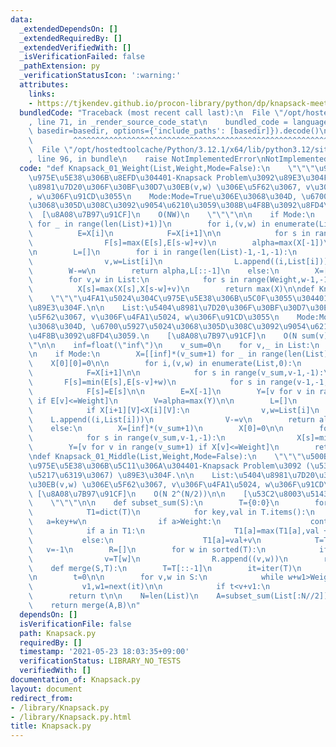 ```yaml
---
data:
  _extendedDependsOn: []
  _extendedRequiredBy: []
  _extendedVerifiedWith: []
  _isVerificationFailed: false
  _pathExtension: py
  _verificationStatusIcon: ':warning:'
  attributes:
    links:
    - https://tjkendev.github.io/procon-library/python/dp/knapsack-meet-in-the-middle.html
  bundledCode: "Traceback (most recent call last):\n  File \"/opt/hostedtoolcache/Python/3.12.1/x64/lib/python3.12/site-packages/onlinejudge_verify/documentation/build.py\"\
    , line 71, in _render_source_code_stat\n    bundled_code = language.bundle(stat.path,\
    \ basedir=basedir, options={'include_paths': [basedir]}).decode()\n          \
    \         ^^^^^^^^^^^^^^^^^^^^^^^^^^^^^^^^^^^^^^^^^^^^^^^^^^^^^^^^^^^^^^^^^^^^^^^^^^^^^^^^^\n\
    \  File \"/opt/hostedtoolcache/Python/3.12.1/x64/lib/python3.12/site-packages/onlinejudge_verify/languages/python.py\"\
    , line 96, in bundle\n    raise NotImplementedError\nNotImplementedError\n"
  code: "def Knapsack_01_Weight(List,Weight,Mode=False):\n    \"\"\"\u91CD\u3055\u304C\
    \u975E\u5E38\u306B\u8EFD\u304401-Knapsack Problem\u3092\u89E3\u304F.\n\n    List:\u5404\
    \u8981\u7D20\u306F\u30BF\u30D7\u30EB(v,w) \u306E\u5F62\u3067, v\u306F\u4FA1\u5024\
    , w\u306F\u91CD\u3055\n    Mode:Mode=True\u306E\u3068\u304D, \u6700\u5927\u5024\
    \u3068\u305D\u308C\u3092\u9054\u6210\u3059\u308B\u4F8B\u3092\u8FD4\u3059.\n  \
    \  [\u8A08\u7B97\u91CF]\n    O(NW)\n    \"\"\"\n\n    if Mode:\n        X=[[0]*(Weight+1)\
    \ for _ in range(len(List)+1)]\n        for i,(v,w) in enumerate(List,0):\n  \
    \          E=X[i]\n            F=X[i+1]\n\n            for s in range(Weight,w-1,-1):\n\
    \                F[s]=max(E[s],E[s-w]+v)\n        alpha=max(X[-1])\n        W=X[-1].index(alpha)\n\
    \n        L=[]\n        for i in range(len(List)-1,-1,-1):\n            if X[i+1][W]>X[i][W]:\n\
    \                v,w=List[i]\n                L.append((i,List[i]))\n        \
    \        W-=w\n        return alpha,L[::-1]\n    else:\n        X=[0]*(Weight+1)\n\
    \        for v,w in List:\n            for s in range(Weight,w-1,-1):\n      \
    \          X[s]=max(X[s],X[s-w]+v)\n        return max(X)\n\ndef Knapsack_01_Value(List,Weight,Mode=False):\n\
    \    \"\"\"\u4FA1\u5024\u304C\u975E\u5E38\u306B\u5C0F\u3055\u304401-Knapsack Problem\u3092\
    \u89E3\u304F.\n\n    List:\u5404\u8981\u7D20\u306F\u30BF\u30D7\u30EB(v,w) \u306E\
    \u5F62\u3067, v\u306F\u4FA1\u5024, w\u306F\u91CD\u3055\n    Mode:Mode=True\u306E\
    \u3068\u304D, \u6700\u5927\u5024\u3068\u305D\u308C\u3092\u9054\u6210\u3059\u308B\
    \u4F8B\u3092\u8FD4\u3059.\n    [\u8A08\u7B97\u91CF]\n    O(N sum(v))\n    \"\"\
    \"\n\n    inf=float(\"inf\")\n    v_sum=0\n    for v,_ in List:\n        v_sum+=v\n\
    \n    if Mode:\n        X=[[inf]*(v_sum+1) for _ in range(len(List)+1)]\n    \
    \    X[0][0]=0\n\n        for i,(v,w) in enumerate(List,0):\n            E=X[i]\n\
    \            F=X[i+1]\n\n            for s in range(v_sum,v-1,-1):\n         \
    \       F[s]=min(E[s],E[s-v]+w)\n            for s in range(v-1,-1,-1):\n    \
    \            F[s]=E[s]\n\n        E=X[-1]\n        Y=[v for v in range(v_sum+1)\
    \ if E[v]<=Weight]\n        V=alpha=max(Y)\n\n        L=[]\n        for i in range(len(List)-1,-1,-1):\n\
    \            if X[i+1][V]<X[i][V]:\n                v,w=List[i]\n            \
    \    L.append((i,List[i]))\n                V-=v\n        return alpha,L[::-1]\n\
    \    else:\n        X=[inf]*(v_sum+1)\n        X[0]=0\n\n        for v,w in List:\n\
    \            for s in range(v_sum,v-1,-1):\n                X[s]=min(X[s],X[s-v]+w)\n\
    \        Y=[v for v in range(v_sum+1) if X[v]<=Weight]\n        return max(Y)\n\
    \ndef Knapsack_01_Middle(List,Weight,Mode=False):\n    \"\"\"\u500B\u6570\u304C\
    \u975E\u5E38\u306B\u5C11\u306A\u304401-Knapsack Problem\u3092 (\u534A\u5206\u5168\
    \u5217\u6319\u3067) \u89E3\u304F.\n\n    List:\u5404\u8981\u7D20\u306F\u30BF\u30D7\
    \u30EB(v,w) \u306E\u5F62\u3067, v\u306F\u4FA1\u5024, w\u306F\u91CD\u3055\n   \
    \ [\u8A08\u7B97\u91CF]\n    O(N 2^(N/2))\n\n    [\u53C2\u8003\u5143]\n    https://tjkendev.github.io/procon-library/python/dp/knapsack-meet-in-the-middle.html\n\
    \    \"\"\"\n\n    def subset_sum(S):\n        T={0:0}\n        for v,w in S:\n\
    \            T1=dict(T)\n            for key,val in T.items():\n             \
    \   a=key+w\n                if a>Weight:\n                    continue\n    \
    \            if a in T1:\n                    T1[a]=max(T1[a],val + v)\n     \
    \           else:\n                    T1[a]=val+v\n            T=T1\n\n     \
    \   v=-1\n        R=[]\n        for w in sorted(T):\n            if T[w]>v:\n\
    \                v=T[w]\n                R.append((v,w))\n        return R\n\n\
    \    def merge(S,T):\n        T=T[::-1]\n        it=iter(T)\n        v1,w1=next(it)\n\
    \n        t=0\n\n        for v,w in S:\n            while w+w1>Weight:\n     \
    \           v1,w1=next(it)\n\n            if t<v+v1:\n                t=v+v1\n\
    \        return t\n\n    N=len(List)\n    A=subset_sum(List[:N//2])\n    B=subset_sum(List[N//2:])\n\
    \    return merge(A,B)\n"
  dependsOn: []
  isVerificationFile: false
  path: Knapsack.py
  requiredBy: []
  timestamp: '2021-05-23 18:03:35+09:00'
  verificationStatus: LIBRARY_NO_TESTS
  verifiedWith: []
documentation_of: Knapsack.py
layout: document
redirect_from:
- /library/Knapsack.py
- /library/Knapsack.py.html
title: Knapsack.py
---
```

